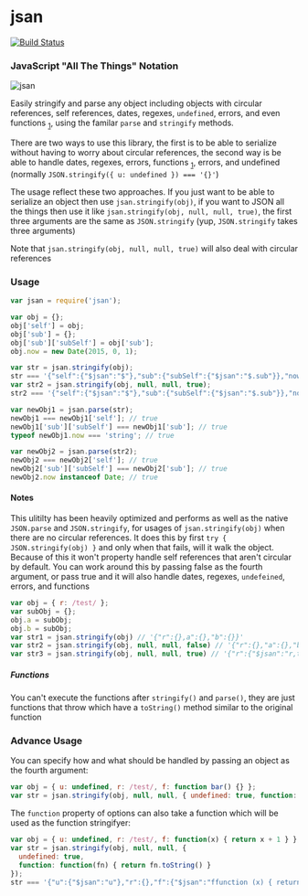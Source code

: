 jsan
===

[![Build Status](https://travis-ci.org/kolodny/jsan.svg?branch=master)](https://travis-ci.org/kolodny/jsan)

### JavaScript "All The Things" Notation  
![jsan](https://i.imgur.com/IdKDIB6.png)

Easily stringify and parse any object including objects with circular references, self references, dates, regexes, `undefined`, errors, and even functions
<sub>[1](#functions)</sub>, using the familar `parse` and `stringify` methods.

There are two ways to use this library, the first is to be able to
serialize without having to worry about circular references,
the second way is be able to handle dates, regexes, errors, functions
<sub>[1](#functions)</sub>, errors, and undefined (normally
`JSON.stringify({ u: undefined }) === '{}'`)

The usage reflect these two approaches. If you just want to be
able to serialize an object then use `jsan.stringify(obj)`,
if you want to JSON all the things then use it like
`jsan.stringify(obj, null, null, true)`, the first three
arguments are the same as `JSON.stringify` (yup, `JSON.stringify`
takes three arguments)

Note that `jsan.stringify(obj, null, null, true)` will also deal
with circular references


### Usage

```js
var jsan = require('jsan');

var obj = {};
obj['self'] = obj;
obj['sub'] = {};
obj['sub']['subSelf'] = obj['sub'];
obj.now = new Date(2015, 0, 1);

var str = jsan.stringify(obj);
str === '{"self":{"$jsan":"$"},"sub":{"subSelf":{"$jsan":"$.sub"}},"now":"2015-01-01T05:00:00.000Z"}'; // true
var str2 = jsan.stringify(obj, null, null, true);
str2 === '{"self":{"$jsan":"$"},"sub":{"subSelf":{"$jsan":"$.sub"}},"now":{"$jsan":"d1420088400000"}}'; // true

var newObj1 = jsan.parse(str);
newObj1 === newObj1['self']; // true
newObj1['sub']['subSelf'] === newObj1['sub']; // true
typeof newObj1.now === 'string'; // true

var newObj2 = jsan.parse(str2);
newObj2 === newObj2['self']; // true
newObj2['sub']['subSelf'] === newObj2['sub']; // true
newObj2.now instanceof Date; // true
```

#### Notes

This ulitilty has been heavily optimized and performs as well as the native `JSON.parse` and
`JSON.stringify`, for usages of `jsan.stringify(obj)` when there are no circular references. 
It does this by first `try { JSON.stringify(obj) }` and only when that fails, will it walk
the object. Because of this it won't property handle self references that aren't circular by
default. You can work around this by passing false as the fourth argument, or pass true and it
will also handle dates, regexes, `undefeined`, errors, and functions

```js
var obj = { r: /test/ };
var subObj = {};
obj.a = subObj;
obj.b = subObj;
var str1 = jsan.stringify(obj) // '{"r":{},a":{},"b":{}}'
var str2 = jsan.stringify(obj, null, null, false) // '{"r":{},"a":{},"b":{"$jsan":"$.a"}}'
var str3 = jsan.stringify(obj, null, null, true) // '{"r":{"$jsan":"r,test"},"a":{},"b":{"$jsan":"$.a"}}'
```

##### Functions

You can't execute the functions after `stringify()` and `parse()`, they are just functions
that throw which have a `toString()` method similar to the original function

### Advance Usage

You can specify how and what should be handled by passing an object as the fourth argument:

```js
var obj = { u: undefined, r: /test/, f: function bar() {} };
var str = jsan.stringify(obj, null, null, { undefined: true, function: true }); // '{"u":{"$jsan":"u"},"r":{},"f":{"$jsan":"ffunction bar() { /* ... */ }"}}'
```

The `function` property of options can also take a function which will be used as the
function stringifyer:

```js
var obj = { u: undefined, r: /test/, f: function(x) { return x + 1 } };
var str = jsan.stringify(obj, null, null, {
  undefined: true,
  function: function(fn) { return fn.toString() }
});
str === '{"u":{"$jsan":"u"},"r":{},"f":{"$jsan":"ffunction (x) { return x + 1 }"}}'; // true
```
